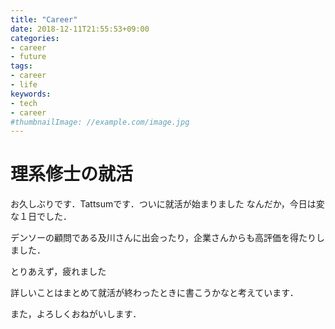 ```yaml
---
title: "Career"
date: 2018-12-11T21:55:53+09:00
categories:
- career
- future
tags:
- career
- life
keywords:
- tech
- career
#thumbnailImage: //example.com/image.jpg
---
```


<!--more-->

# 理系修士の就活
お久しぶりです．Tattsumです．ついに就活が始まりました
なんだか，今日は変な１日でした．

デンソーの顧問である及川さんに出会ったり，企業さんからも高評価を得たりしました．

とりあえず，疲れました


詳しいことはまとめて就活が終わったときに書こうかなと考えています．


また，よろしくおねがいします．
